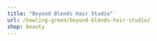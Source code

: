 ```yaml
---
title: "Beyond Blends Hair Studio"
url: /bowling-green/beyond-blends-hair-studio/
shop: beauty
---
```

